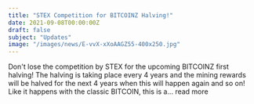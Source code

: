 ```yaml
---
title: "STEX Competition for BITCOINZ Halving!"
date: 2021-09-08T00:00:00Z
draft: false
subject: "Updates"
image: "/images/news/E-vvX-xXoAAGZ55-400x250.jpg"
---
```


Don't lose the competition by STEX for the upcoming BITCOINZ first halving! The halving is taking place every 4 years and the mining rewards will be halved for the next 4 years when this will happen again and so on! Like it happens with the classic BITCOIN, this is a...
read more
